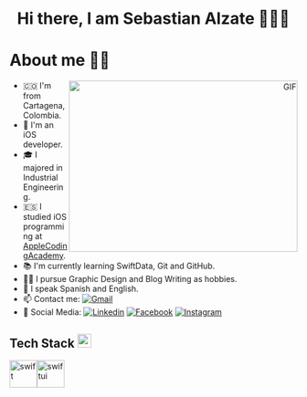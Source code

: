 <h1 align="center">Hi there, I am Sebastian Alzate 🧑🏻‍💻</h1>

<h1>About me 🙋🏻</h1>

<a target="_blank" align="right">
  <img align="right" top="500" height="300" width="400" alt="GIF" src="https://media.giphy.com/media/SWoSkN6DxTszqIKEqv/giphy.gif">
</a>

- 🇨🇴 I'm from Cartagena, Colombia.
- 🍏 I'm an iOS developer.
- 🎓 I majored in Industrial Engineering.
- 🇪🇸 I studied iOS programming at <a href="https://acoding.academy/">AppleCodingAcademy<a>.
- 📚 I'm currently learning SwiftData, Git and GitHub.
- ✍🏻 I pursue Graphic Design and Blog Writing as hobbies.
- 💬 I speak Spanish and English.
- 📫 Contact me: <a href="mailto:sebastian.alzate.deavila4@gmail.com"><img alt="Gmail" title="Sebastian Alzate De Avila" src="https://img.shields.io/badge/-sebastian.alzate.deavila4@gmail.com-black?style=flat-roundedrectangle&logo=Gmail&logoColor=white"></a>
- 📱 Social Media: 
  <a href="https://www.linkedin.com/in/sebastianalzate/"><img alt="Linkedin" title="Sebastian Alzate De Avila" src="https://img.shields.io/badge/-LinkedIn-blue?style=flat&logo=Linkedin&logoColor=white"></a>
<a href="https://www.facebook.com/sebastian.alzate.9275/?locale=es_LA"><img alt="Facebook" title="Sebastian Alzate" src="https://img.shields.io/badge/-Facebook-blue?style=flat&logo=Facebook&logoColor=white"></a>
  <a href="https://www.instagram.com/sebastianalzate4/"><img alt="Instagram" title="Sebastian Alzate" src="https://img.shields.io/badge/-sebastianalzate4_-E4405F?style=flat-roundedrectangle&logo=instagram&logoColor=white"></a>
 
<h2> Tech Stack  <img src = "https://media2.giphy.com/media/QssGEmpkyEOhBCb7e1/giphy.gif?cid=ecf05e47a0n3gi1bfqntqmob8g9aid1oyj2wr3ds3mg700bl&rid=giphy.gif" width = 24px> </h2>
<div style='display: flex'>
<img width="48" height="48" src="https://img.icons8.com/color/48/swift.png" alt="swift"/>
<img width="48" height="48" src="https://img.icons8.com/color/48/swiftui.png" alt="swiftui"/>
</div>





  
 
 
